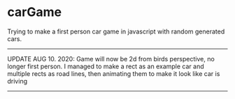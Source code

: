 # carGame
Trying to make a first person car game in javascript with random generated cars.
**************************************
UPDATE AUG 10. 2020:
Game will now be 2d from birds perspective, no longer first person. I managed to make a rect as an example car and multiple rects as road lines, then animating them to make it look like car is driving
**************************************
